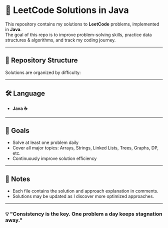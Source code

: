 # 🚀 LeetCode Solutions in Java

This repository contains my solutions to **LeetCode** problems, implemented in **Java**.  
The goal of this repo is to improve problem-solving skills, practice data structures & algorithms, and track my coding journey.

---

## 📂 Repository Structure
Solutions are organized by difficulty:


---

## 🛠️ Language
- **Java ☕**

---

## 🎯 Goals
- Solve at least one problem daily  
- Cover all major topics: Arrays, Strings, Linked Lists, Trees, Graphs, DP, etc.  
- Continuously improve solution efficiency  

---

## 📌 Notes
- Each file contains the solution and approach explanation in comments.  
- Solutions may be updated as I discover more optimized approaches.  

---

### 💡 "Consistency is the key. One problem a day keeps stagnation away."
